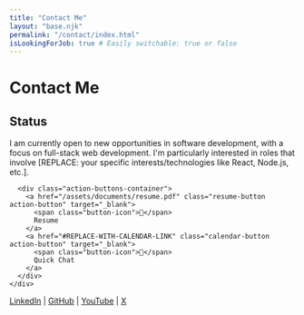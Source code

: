 ```yaml
---
title: "Contact Me"
layout: "base.njk"
permalink: "/contact/index.html"
isLookingForJob: true # Easily switchable: true or false
---
```


<div class="contact-container">
  <h1 class="page-title">Contact Me</h1>
  
  <section class="contact-section">
    <h2>Status <span class="status-indicator {{ 'status-indicator--looking' if isLookingForJob else 'status-indicator--not-looking' }}"></span></h2>
    <div class="status-container">
      <p>I am currently open to new opportunities in software development, with a focus on full-stack web development. I'm particularly interested in roles that involve [REPLACE: your specific interests/technologies like React, Node.js, etc.].</p>
      
      <div class="action-buttons-container">
        <a href="/assets/documents/resume.pdf" class="resume-button action-button" target="_blank">
          <span class="button-icon">📄</span>
          Resume
        </a>
        <a href="#REPLACE-WITH-CALENDAR-LINK" class="calendar-button action-button" target="_blank">
          <span class="button-icon">📅</span>
          Quick Chat
        </a>
      </div>
    </div>
  </section>

  <section class="contact-section social-links-section">
    <div class="social-links">
        <a href="#REPLACE-LINKEDIN" target="_blank">LinkedIn</a> | 
        <a href="#REPLACE-GITHUB" target="_blank">GitHub</a> | 
        <a href="#REPLACE-YOUTUBE" target="_blank">YouTube</a> | 
        <a href="#REPLACE-X" target="_blank">X</a>
        <!-- Add other social links as needed -->
    </div>
  </section>

</div>
